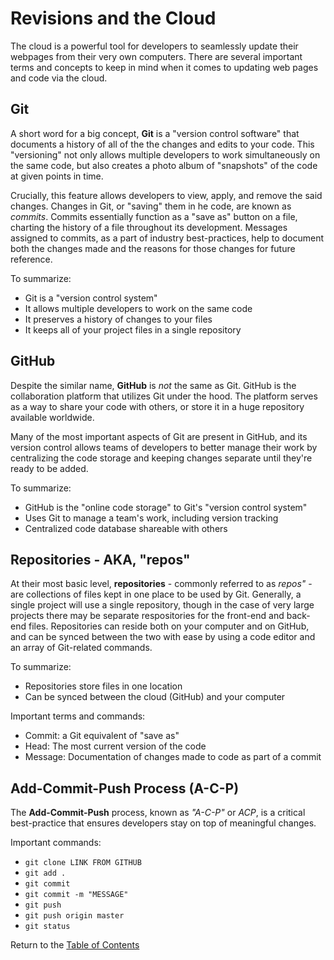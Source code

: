 # Revisions and the Cloud
The cloud is a powerful tool for developers to seamlessly update their webpages from their very own computers. There are several important terms and concepts to keep in mind when it comes to updating web pages and code via the cloud.

## Git

A short word for a big concept, **Git** is a "version control software" that documents a history of all of the the changes and edits to your code. This "versioning" not only allows multiple developers to work simultaneously on the same code, but also creates a photo album of "snapshots" of the code at given points in time.

Crucially, this feature allows developers to view, apply, and remove the said changes. Changes in Git, or "saving" them in he code, are known as *commits*. Commits essentially function as a "save as" button on a file, charting the history of a file throughout its development. Messages assigned to commits, as a part of industry best-practices, help to document both the changes made and the reasons for those changes for future reference.

To summarize:

* Git is a "version control system"
* It allows multiple developers to work on the same code
* It preserves a history of changes to your files
* It keeps all of your project files in a single repository

## GitHub

Despite the similar name, **GitHub** is *not* the same as Git. GitHub is the collaboration platform that utilizes Git under the hood. The platform serves as a way to share your code with others, or store it in a huge repository available worldwide. 

Many of the most important aspects of Git are present in GitHub, and its version control allows teams of developers to better manage their work by centralizing the code storage and keeping changes separate until they're ready to be added.

To summarize:

* GitHub is the "online code storage" to Git's "version control system"
* Uses Git to manage a team's work, including version tracking
* Centralized code database shareable with others

## Repositories - AKA, "repos"

At their most basic level, **repositories** - commonly referred to as *repos"* - are collections of files kept in one place to be used by Git. Generally, a single project will use a single repository, though in the case of very large projects there may be separate respositories for the front-end and back-end files. Repositories can reside both on your computer and on GitHub, and can be synced between the two with ease by using a code editor and an array of Git-related commands.

To summarize:

* Repositories store files in one location
* Can be synced between the cloud (GitHub) and your computer

Important terms and commands:

* Commit: a Git equivalent of "save as"
* Head: The most current version of the code
* Message: Documentation of changes made to code as part of a commit

## Add-Commit-Push Process (A-C-P)

The **Add-Commit-Push** process, known as *"A-C-P"* or *ACP*, is a critical best-practice that ensures developers stay on top of meaningful changes.

Important commands:

* ```git clone LINK FROM GITHUB```
* ```git add .```
* ```git commit```
* ```git commit -m "MESSAGE"```
* ```git push```
* ```git push origin master```
* ```git status```

Return to the [Table of Contents](./journal/README.md)